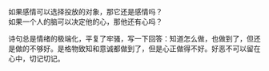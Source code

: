 <p class="has-line-data" data-line-start="3" data-line-end="5">如果感情可以选择投放的对象，那它还是感情吗？<br>
如果一个人的脑可以决定他的心，那他还有心吗？</p>
<p class="has-line-data" data-line-start="6" data-line-end="7">诗句总是情绪的极端化，平复了牢骚，写一下回答：知道怎么做，也做到了，但还是做的不够好。是格物致知和意诚都做到了，但是心正做得不好。好恶不可以留在心中，切记切记。</p>
